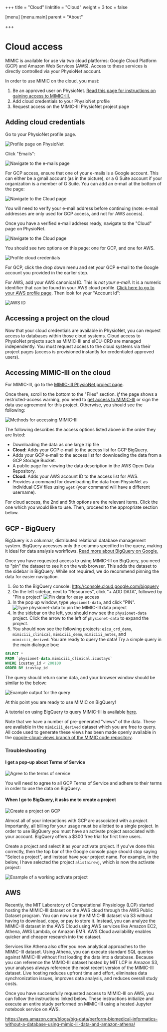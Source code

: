 +++
title = "Cloud"
linktitle = "Cloud"
weight = 3
toc = false

[menu]
  [menu.main]
    parent = "About"

+++

# Cloud access

MIMIC is available for use via two cloud platforms: Google Cloud Platform (GCP) and Amazon Web Services (AWS). Access to these services is directly controlled via your PhysioNet account.

In order to use MIMIC on the cloud, you must:

1. Be an approved user on PhysioNet. [Read this page for instructions on gaining access to MIMIC-III.](/about/access)
2. Add cloud credentials to your PhysioNet profile
3. Request access on the MIMIC-III PhysioNet project page

## Adding cloud credentials

Go to your PhysioNet profile page.

![Profile page on PhysioNet](/img/cloud/profile.png)

Click "Emails":

![Navigate to the e-mails page](/img/cloud/emails.png)

For GCP access, ensure that one of your e-mails is a Google account. This can either be a gmail account (as in the picture), or a G Suite account if your organization is a member of G Suite. You can add an e-mail at the bottom of the page:

![Navigate to the Cloud page](/img/cloud/add_email.png)

You will need to verify your e-mail address before continuing (note: e-mail addresses are only used for GCP access, and not for AWS access).

Once you have a verified e-mail address ready, navigate to the "Cloud" page on PhysioNet.

![Navigate to the Cloud page](/img/cloud/cloud_page.png)

You should see two options on this page: one for GCP, and one for AWS.

![Profile cloud credentials](/img/cloud/credentials.png)

For GCP, click the drop down menu and set your GCP e-mail to the Google account you provided in the earlier step.

For AWS, add your AWS canonical ID. This is *not your e-mail*. It is a numeric identifier that can be found in your AWS cloud profile. [Click here to go to your AWS profile page](https://console.aws.amazon.com/billing/home?#/account). Then look for your "Account Id":

![AWS ID](/img/cloud/aws/aws_id.png)

## Accessing a project on the cloud

Now that your cloud credentials are available in PhysioNet, you can request access to databases within those cloud systems.
Cloud access to PhysioNet projects such as MIMIC-III and eICU-CRD are managed independently. You must request access to the cloud systems via their project pages (access is provisioned instantly for credentialed approved users).

## Accessing MIMIC-III on the cloud

For MIMIC-III, go to the [MIMIC-III PhysioNet project page](https://physionet.org/content/mimiciii/1.4/).

Once there, scroll to the bottom to the "Files" section.
*If* the page shows a restricted-access warning, you need to [get access to MIMIC-III](/about/access) or sign the data use agreement for this project.
Otherwise, you should see the following:

![Methods for accessing MIMIC-III](/img/cloud/mimic_files.png)

The following describes the access options listed above in the order they are listed:

* Downloading the data as one large zip file
* **Cloud**: Adds your GCP e-mail to the access list for GCP BigQuery.
* Adds your GCP e-mail to the access list for downloading the data from a GCP Storage Bucket.
* A public page for viewing the data description in the AWS Open Data Repository.
* **Cloud**: Adds your AWS account ID to the access list for AWS.
* Provides a command for downloading the data from PhysioNet as individual CSV files using `wget` (your command will have a different username).

For cloud access, the 2nd and 5th options are the relevant items. Click the one which you would like to use. Then, proceed to the appropriate section below.

## GCP - BigQuery

BigQuery is a columnar, distributed relational database management system. BigQuery accesses only the columns specified in the query, making it ideal for data analysis workflows. [Read more about BigQuery on Google.](https://cloud.google.com/bigquery/)

Once you have requested access to using MIMIC-III on BigQuery, you need to "pin" the dataset to see it on the web browser. This adds the dataset to the sidebar in BigQuery. While not required, we do recommend pinning the data for easier navigation.

1. Go to the BigQuery console: http://console.cloud.google.com/bigquery
2. On the left sidebar, next to "Resources", click "+ ADD DATA", followed by "Pin a project"
![Pin data for easy access](/img/cloud/bq/pin_data.png)
3. In the pop up window, type `physionet-data`, and click "PIN".
![Type physionet-data to pin the MIMIC-III data project](/img/cloud/bq/pin_physionet_data.png)
4. In the sidebar on the left, you should now see the `physionet-data` project. Click the arrow to the left of `physionet-data` to expand the project.
5. You should now see the following projects: `eicu_crd_demo`, `mimiciii_clinical`, `mimiciii_demo`, `mimiciii_notes`, and `mimiciii_derived`. You are ready to query the data! Try a simple query in the main dialogue box:

```sql
SELECT *
FROM `physionet-data.mimiciii_clinical.icustays`
WHERE icustay_id < 200100
ORDER BY icustay_id
```

The query should return some data, and your browser window should be similar to the below:

![Example output for the query](/img/cloud/bq/example_query.png)

At this point you are ready to use MIMIC on BigQuery!

A tutorial on using BigQuery to query MIMIC-III is available [here](/tutorials/intro-to-mimic-iii-bq.md).

Note that we have a number of pre-generated "views" of the data. These are available in the `mimiciii_derived` dataset which you are free to query. All code used to generate these views has been made openly available in the [google-cloud-views branch of the MIMIC code repository](https://github.com/MIT-LCP/mimic-code/tree/google-cloud-views).

### Troubleshooting

#### I get a pop-up about Terms of Service

![Agree to the terms of service](/img/cloud/bq/agree_tos.png)

You will need to agree to all GCP Terms of Service and adhere to their terms in order to use the data on BigQuery.

#### When I go to BigQuery, it asks me to create a project

![Create a project on GCP](/img/cloud/bq/create_project.png)

Almost all of your interactions with GCP are associated with a *project*. Importantly, all billing for your usage must be allotted to a single project.
In order to use BigQuery you must have an activate project associated with your account. BigQuery offers a $300 free trial for first time users.

Create a project and select it as your activate project. If you've done this correctly, then the top bar of the Google console page should stop saying "Select a project", and instead have your project name. For example, in the below, I have selected the project `alistairewj`, which is now the activate project:

![Example of a working activate project](/img/cloud/bq/active_project.png)


## AWS

Recently, the MIT Laboratory of Computational Physiology (LCP) started hosting the MIMIC-III dataset on the AWS cloud through the AWS Public Dataset program. You can now use the MIMIC-III dataset via S3 without having to download, copy, or pay to store it. Instead, you can analyze the MIMIC-III dataset in the AWS Cloud using AWS services like Amazon EC2, Athena, AWS Lambda, or Amazon EMR. AWS Cloud availability enables quicker and cheaper research into the dataset.

Services like Athena also offer you new analytical approaches to the MIMIC-III dataset. Using Athena, you can execute standard SQL queries against MIMIC-III without first loading the data into a database. Because you can reference the MIMIC-III dataset hosted by MIT LCP in Amazon S3, your analyses always reference the most recent version of the MIMIC-III dataset. Live hosting reduces upfront time and effort, eliminates data synchronization issues, improves data analysis, and reduces overall study costs.

Once you have successfully requested access to MIMIC-III on AWS, you can follow the instructions linked below. These instructions initialize and execute an entire study performed on MIMIC-III using a hosted Jupyter notebook service on AWS.

https://aws.amazon.com/blogs/big-data/perform-biomedical-informatics-without-a-database-using-mimic-iii-data-and-amazon-athena/
